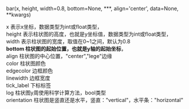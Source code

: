 bar(x, height, width=0.8, bottom=None, ***, align='center', data=None, **kwargs)

x 表示x坐标，数据类型为int或float类型，  
height 表示柱状图的高度，也就是y坐标值，数据类型为int或float类型，  
width 表示柱状图的宽度，取值在0~1之间，默认为0.8  
**bottom 柱状图的起始位置，也就是y轴的起始坐标**，  
align 柱状图的中心位置，"center","lege"边缘  
color 柱状图颜色  
edgecolor 边框颜色  
linewidth 边框宽度  
tick_label 下标标签  
log 柱状图y周使用科学计算方法，bool类型  
orientation 柱状图是竖直还是水平，竖直："vertical"，水平条："horizontal"  
